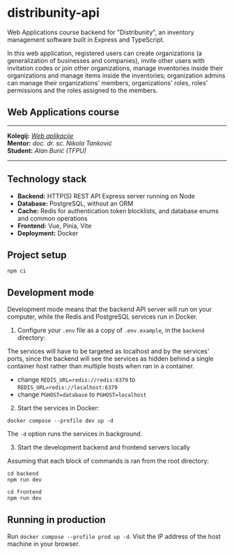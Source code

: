# distribunity-api

Web Applications course backend for "Distribunity", an inventory management software built in Express and TypeScript.

In this web application, registered users can create organizations (a generalization of businesses and companies),
invite other users with invitation codes or join other organizations, manage inventories inside their organizations and
manage items inside the inventories; organization admins can manage their organizations' members, organizations' roles,
roles' permissions and the roles assigned to the members.

## Web Applications course

--------------------
**Kolegij:** [_Web aplikacije_](http://ntankovic.unipu.hr/wa)  
**Mentor:** _doc. dr. sc. Nikola Tanković_  
**Student:** _Alan Burić (TFPU)_

--------------------

## Technology stack

- **Backend:** HTTP(S) REST API Express server running on Node
- **Database:** PostgreSQL, without an ORM
- **Cache:** Redis for authentication token blocklists, and database enums and common operations
- **Frontend:** Vue, Pinia, Vite
- **Deployment:** Docker

## Project setup

```
npm ci
```

## Development mode

Development mode means that the backend API server will run 
on your computer, while the Redis and PostgreSQL services run in Docker.

1. Configure your `.env` file as a copy of `.env.example`, in the `backend` directory:

The services will have to be targeted as localhost and by the services' ports, 
since the backend will see the services as hidden behind a single container 
host rather than multiple hosts when ran in a container.

- change `REDIS_URL=redis://redis:6379` to `REDIS_URL=redis://localhost:6379`
- change `PGHOST=database` to `PGHOST=localhost`

2. Start the services in Docker:

```
docker compose --profile dev up -d
```

The `-d` option runs the services in background.

3. Start the development backend and frontend servers locally

Assuming that each block of commands is ran from the root directory:

```
cd backend
npm run dev
```

```
cd frontend
npm run dev
```

## Running in production

Run `docker compose --profile prod up -d`. Visit the IP address of the host machine in your browser.